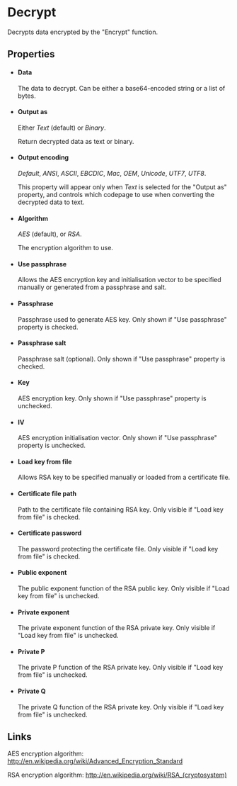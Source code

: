 Decrypt
=======

Decrypts data encrypted by the "Encrypt" function.

Properties
----------

-  #### Data

    The data to decrypt. Can be either a base64-encoded string or a list
    of bytes.

-  #### Output as

    Either *Text* (default) or *Binary*.

    Return decrypted data as text or binary.

-  #### Output encoding

    *Default*, *ANSI*, *ASCII*, *EBCDIC*, *Mac*, *OEM*, *Unicode*,
    *UTF7*, *UTF8*.

    This property will appear only when *Text* is selected for the
    "Output as" property, and controls which codepage to use when
    converting the decrypted data to text.

-  #### Algorithm

    *AES* (default), or *RSA*.

    The encryption algorithm to use.

-  #### Use passphrase

    Allows the AES encryption key and initialisation vector to be
    specified manually or generated from a passphrase and salt.

-  #### Passphrase

    Passphrase used to generate AES key. Only shown if "Use passphrase"
    property is checked.

-  #### Passphrase salt

    Passphrase salt (optional). Only shown if "Use passphrase" property
    is checked.

-  #### Key

    AES encryption key. Only shown if "Use passphrase" property is
    unchecked.

-  #### IV

    AES encryption initialisation vector. Only shown if "Use passphrase"
    property is unchecked.

- #### Load key from file

    Allows RSA key to be specified manually or loaded from a certificate
    file.

- #### Certificate file path

    Path to the certificate file containing RSA key. Only visible if
    "Load key from file" is checked.

- #### Certificate password

    The password protecting the certificate file. Only visible if "Load
    key from file" is checked.

- #### Public exponent

    The public exponent function of the RSA public key. Only visible if
    "Load key from file" is unchecked.

- #### Private exponent

    The private exponent function of the RSA private key. Only visible
    if "Load key from file" is unchecked.

- #### Private P

    The private P function of the RSA private key. Only visible if "Load
    key from file" is unchecked.

- #### Private Q

    The private Q function of the RSA private key. Only visible if "Load
    key from file" is unchecked.

Links
-----

AES encryption algorithm:
<http://en.wikipedia.org/wiki/Advanced_Encryption_Standard>

RSA encryption algorithm:
<http://en.wikipedia.org/wiki/RSA_(cryptosystem)>
